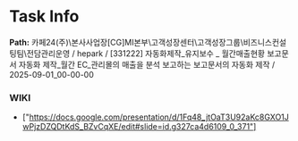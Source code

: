 # Task Info

**Path:** 카페24(주)\본사사업장\[CG]MI본부\고객성장센터\고객성장그룹\비즈니스컨설팅팀\전담관리운영 / hepark / [331222] 자동화제작_유지보수 _ 월간매출현황 보고문서 자동화 제작_월간 EC_관리몰의 매출을 분석 보고하는 보고문서의 자동화 제작 / 2025-09-01_00-00-00

### WIKI
- ["https://docs.google.com/presentation/d/1Fq48_jtOaT3U92aKc8GXO1JwPjzDZQDtKdS_BZvCqXE/edit#slide=id.g327ca4d6109_0_371"]

